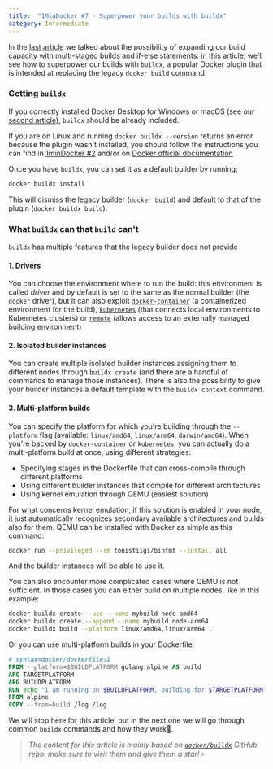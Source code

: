 ```yaml
---
title:  "1MinDocker #7 - Superpower your builds with buildx"
category: Intermediate 
---
```


In the [last article](https://dev.to/astrabert/1mindocker-6-building-further-39al) we talked about the possibility of expanding our build capacity with multi-staged builds and if-else statements: in this article, we'll see how to superpower our builds with `buildx`, a popular Docker plugin that is intended at replacing the legacy `docker build` command. 

<!-- more -->

### Getting `buildx`

If you correctly installed Docker Desktop for Windows or macOS (see our [second article](https://dev.to/astrabert/1mindocker-2-get-docker-kh)), `buildx` should be already included. 

If you are on Linux and running `docker buildx --version` returns an error because the plugin wasn't installed, you should follow the instructions you can find in [1minDocker #2](https://dev.to/astrabert/1mindocker-2-get-docker-kh) and/or on [Docker official documentation](https://docs.docker.com/engine/install/)

Once you have `buildx`, you can set it as a default builder by running:

```bash
docker buildx install
```

This will dismiss the legacy builder (`docker build`) and default to that of the plugin (`docker buildx build`).

### What `buildx` can that `build` can't

`buildx` has multiple features that the legacy builder does not provide

#### 1. Drivers

You can choose the environment where to run the build: this environment is called _driver_ and by default is set to the same as the normal builder (the `docker` driver), but it can also exploit [`docker-container`](https://docs.docker.com/build/builders/drivers/docker-container/) (a containerized environment for the build), [`kubernetes`](https://docs.docker.com/build/builders/drivers/kubernetes/) (that connects local environments to Kubernetes clusters) or [`remote`](https://docs.docker.com/build/builders/drivers/remote/) (allows access to an externally managed building environment)

#### 2. Isolated builder instances

You can create multiple isolated builder instances assigning them to different nodes through `buildx create` (and there are a handful of commands to manage those instances). There is also the possibility to give your builder instances a default template with the `buildx context` command.

#### 3. Multi-platform builds

You can specify the platform for which you're building through the `--platform` flag (available: `linux/amd64`, `linux/arm64`, `darwin/amd64`). When you're backed by `docker-container` or `kubernetes`, you can actually do a multi-platform build at once, using different strategies:

- Specifying stages in the Dockerfile that can cross-compile through different platforms
- Using different builder instances that compile for different architectures
- Using kernel emulation through QEMU (easiest solution)

For what concerns kernel emulation, if this solution is enabled in your node, it just automatically recognizes secondary available architectures and builds also for them. QEMU can be installed with Docker as simple as this command:

```bash
docker run --privileged --rm tonistiigi/binfmt --install all
```

And the builder instances will be able to use it. 

You can also encounter more complicated cases where QEMU is not sufficient. In those cases you can either build on multiple nodes, like in this example:

```bash
docker buildx create --use --name mybuild node-amd64
docker buildx create --append --name mybuild node-arm64
docker buildx build --platform linux/amd64,linux/arm64 .
```

Or you can use multi-platform builds in your Dockerfile:

```dockerfile
# syntax=docker/dockerfile:1
FROM --platform=$BUILDPLATFORM golang:alpine AS build
ARG TARGETPLATFORM
ARG BUILDPLATFORM
RUN echo "I am running on $BUILDPLATFORM, building for $TARGETPLATFORM" > /log
FROM alpine
COPY --from=build /log /log
```


We will stop here for this article, but in the next one we will go through common `buildx` commands and how they work🥰.

> _The content for this article is mainly based on [`docker/buildx`](https://github.com/docker/buildx) GitHub repo: make sure to visit them and give them a star!⭐_
